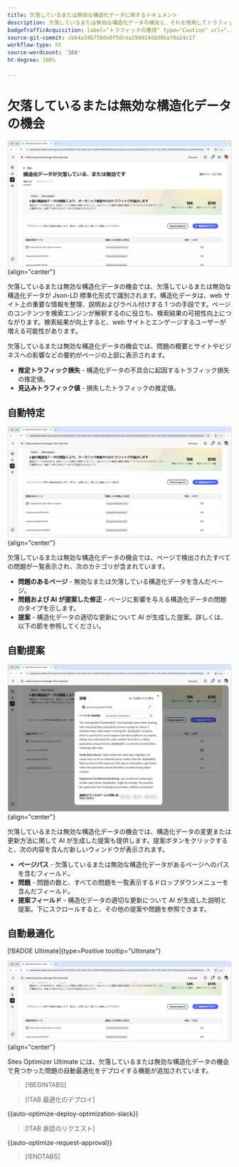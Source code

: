 ```yaml
---
title: 欠落しているまたは無効な構造化データに関するドキュメント
description: 欠落しているまたは無効な構造化データの機会と、それを使用してトラフィックの獲得を向上させる方法について説明します。
badgeTrafficAcquisition: label="トラフィックの獲得" type="Caution" url="../../opportunity-types/traffic-acquisition.md" tooltip="トラフィックの獲得"
source-git-commit: cb64a34b758de8f5dcea298014ddd0ba79a24c17
workflow-type: ht
source-wordcount: '360'
ht-degree: 100%

---
```



# 欠落しているまたは無効な構造化データの機会

![欠落しているまたは無効な構造化データの機会](./assets/missing-or-invalid-structured-data/hero.png){align="center"}

欠落しているまたは無効な構造化データの機会では、欠落しているまたは無効な構造化データが Json-LD 標準化形式で識別されます。構造化データは、web サイト上の重要な情報を整理、説明およびラベル付けする 1 つの手段です。ページのコンテンツを検索エンジンが解釈するのに役立ち、検索結果の可視性向上につながります。検索結果が向上すると、web サイトとエンゲージするユーザーが増える可能性があります。

欠落しているまたは無効な構造化データの機会では、問題の概要とサイトやビジネスへの影響などの要約がページの上部に表示されます。

* **推定トラフィック損失** - 構造化データの不具合に起因するトラフィック損失の推定値。
* **見込みトラフィック値** - 損失したトラフィックの推定値。

## 自動特定

![欠落しているまたは無効な構造化データの自動特定](./assets/missing-or-invalid-structured-data/auto-identify.png){align="center"}

欠落しているまたは無効な構造化データの機会では、ページで検出されたすべての問題が一覧表示され、次のカテゴリが含まれています。

* **問題のあるページ** - 無効なまたは欠落している構造化データを含んだページ。
* **問題および AI が提案した修正** - ページに影響を与える構造化データの問題のタイプを示します。
* **提案** - 構造化データの適切な更新について AI が生成した提案。詳しくは、以下の節を参照してください。

## 自動提案

![欠落しているまたは無効な構造化データの自動提案](./assets/missing-or-invalid-structured-data/auto-suggest.png){align="center"}

欠落しているまたは無効な構造化データの機会では、構造化データの変更または更新方法に関して AI が生成した提案も提供します。提案ボタンをクリックすると、次の内容を含んだ新しいウィンドウが表示されます。

* **ページパス** - 欠落しているまたは無効な構造化データがあるページへのパスを含むフィールド。
* **問題** - 問題の数と、すべての問題を一覧表示するドロップダウンメニューを含んだフィールド。
* **提案フィールド** - 構造化データの適切な更新について AI が生成した説明と提案。下にスクロールすると、その他の提案や問題を参照できます。

## 自動最適化

[!BADGE Ultimate]{type=Positive tooltip="Ultimate"}

![欠落しているまたは無効な構造化データについての提案の自動最適化](./assets/missing-or-invalid-structured-data/auto-optimize.png){align="center"}

Sites Optimizer Ultimate には、欠落しているまたは無効な構造化データの機会で見つかった問題の自動最適化をデプロイする機能が追加されています。<!--- TBD-need more in-depth and opportunity specific information here. What does the auto-optimization do?-->

>[!BEGINTABS]

>[!TAB 最適化のデプロイ]

{{auto-optimize-deploy-optimization-slack}}

>[!TAB 承認のリクエスト]

{{auto-optimize-request-approval}}

>[!ENDTABS]
